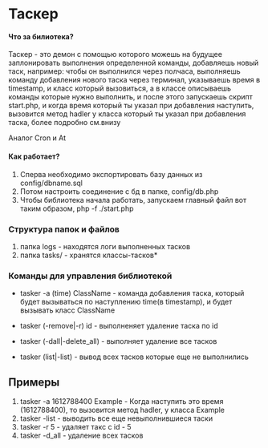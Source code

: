 # Таскер

#### Что за билиотека?

Таскер - это демон c помощью которого можешь на будущее заплонировать выполнения определенной команды, добавляешь новый таск, например: чтобы он выполнился через полчаса, выполняешь команду добавления нового таска через терминал, указываешь время в timestamp, и класс который вызовиться, а в классе описываешь команды которые нужно выполнить, и после этого запускаешь скрипт start.php, и когда время который ты указал при добавления наступить, вызовится метод hadler у класса который ты указал при добавления таска, более подробно см.внизу  

Аналог Cron и At

#### Как работает?

1. Сперва необходимо экспортировать базу данных из config/dbname.sql
2. Потом настроить соединение с бд в папке, config/db.php
3. Чтобы библиотека начала работать, запускаем главный файл вот таким образом, php -f ./start.php 

### Структура папок и файлов

1. папка logs - находятся логи выполненных тасков
2. папка tasks/ - хранятся классы-тасков*

### Команды для управления библиотекой
	
* tasker -a (time) ClassName - команда добавления таска, который будет вызываться по наступлению time(в timestamp), и будет вызывать класс ClassName

* tasker (-remove|-r) id - выполненяет удаление таска по id

* tasker (-dall|-delete_all) - выполняет удаление все тасков   

* tasker (list|-list) - вывод всех тасков которые еще не выполнились


## Примеры

1. tasker -a 1612788400 Example - Когда наступить это время (1612788400), то вызовится метод hadler, у класса Example
2. tasker -list - выводить все еще невыполнившиеся таски
3. tasker -r 5 - удаляет такс с id - 5
4. tasker -d_all - удаление всех тасков 
